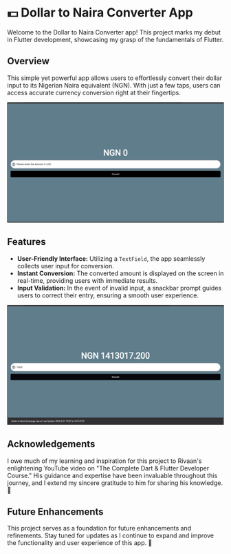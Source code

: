 # 💵 Dollar to Naira Converter App

Welcome to the Dollar to Naira Converter app! This project marks my debut in Flutter development, showcasing my grasp of the fundamentals of Flutter.

## Overview
This simple yet powerful app allows users to effortlessly convert their dollar input to its Nigerian Naira equivalent (NGN). With just a few taps, users can access accurate currency conversion right at their fingertips.

<p align"center">
<img src="assets/currency_converter_image.png">
</p>

## Features
- **User-Friendly Interface:** Utilizing a `TextField`, the app seamlessly collects user input for conversion.
- **Instant Conversion:** The converted amount is displayed on the screen in real-time, providing users with immediate results.
- **Input Validation:** In the event of invalid input, a snackbar prompt guides users to correct their entry, ensuring a smooth user experience.

<p align"center">
<img src="assets/currency_converter_with_input.png">
</p>

## Acknowledgements
I owe much of my learning and inspiration for this project to Rivaan's enlightening YouTube video on "The Complete Dart & Flutter Developer Course." His guidance and expertise have been invaluable throughout this journey, and I extend my sincere gratitude to him for sharing his knowledge. 🙏

## Future Enhancements
This project serves as a foundation for future enhancements and refinements. Stay tuned for updates as I continue to expand and improve the functionality and user experience of this app. 🚀

